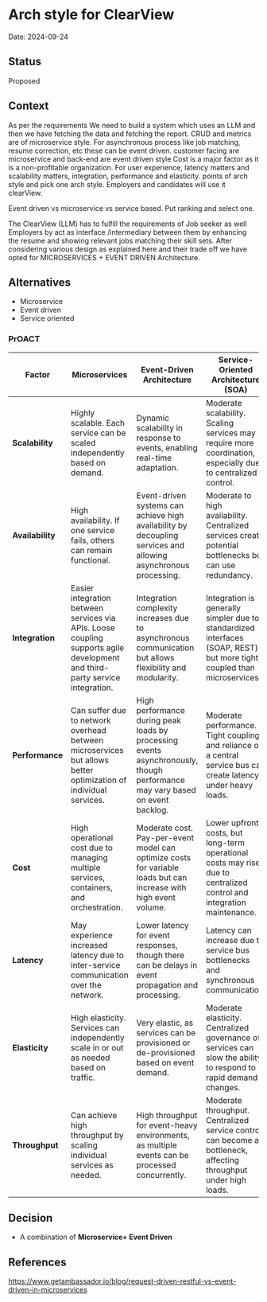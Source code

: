 # Arch style for ClearView
Date: 2024-09-24

## Status
Proposed

## Context

As per the requirements We need to build a system which uses an LLM and then we have fetching the data and fetching the report. CRUD and metrics are of microservice style. For asynchronous process like job matching, resume correction, etc these can be event driven. customer facing are microservice and back-end are event driven style
Cost is a major factor as it is a non-profitable organization.
For user experience, latency matters and scalability matters, integration, performance and elasticity.
points of arch style and pick one arch style.
Employers and candidates will use it clearView.

Event driven vs microservice vs service based. Put ranking and select one.



The ClearView (LLM) has to fulfill the requirements of Job seeker as well Employers by act as interface /intermediary between them by enhancing the resume and showing relevant jobs matching their skill sets. After considering various design as explained here and their trade off we have opted for MICROSERVICES + EVENT DRIVEN Architecture.

## Alternatives

* Microservice
* Event driven
* Service oriented

### PrOACT

| Factor         | **Microservices**                                         | **Event-Driven Architecture**                                   | **Service-Oriented Architecture (SOA)**                          |
| -------------- | --------------------------------------------------------- | ----------------------------------------------------------------| ---------------------------------------------------------------- |
| **Scalability**| Highly scalable. Each service can be scaled independently based on demand. | Dynamic scalability in response to events, enabling real-time adaptation. | Moderate scalability. Scaling services may require more coordination, especially due to centralized control. |
| **Availability**| High availability. If one service fails, others can remain functional. | Event-driven systems can achieve high availability by decoupling services and allowing asynchronous processing. | Moderate to high availability. Centralized services create potential bottlenecks but can use redundancy. |
| **Integration**| Easier integration between services via APIs. Loose coupling supports agile development and third-party service integration. | Integration complexity increases due to asynchronous communication but allows flexibility and modularity. | Integration is generally simpler due to standardized interfaces (SOAP, REST) but more tightly coupled than microservices. |
| **Performance**| Can suffer due to network overhead between microservices but allows better optimization of individual services. | High performance during peak loads by processing events asynchronously, though performance may vary based on event backlog. | Moderate performance. Tight coupling and reliance on a central service bus can create latency under heavy loads. |
| **Cost**       | High operational cost due to managing multiple services, containers, and orchestration. | Moderate cost. Pay-per-event model can optimize costs for variable loads but can increase with high event volume. | Lower upfront costs, but long-term operational costs may rise due to centralized control and integration maintenance. |
| **Latency**    | May experience increased latency due to inter-service communication over the network. | Lower latency for event responses, though there can be delays in event propagation and processing. | Latency can increase due to service bus bottlenecks and synchronous communication. |
| **Elasticity** | High elasticity. Services can independently scale in or out as needed based on traffic. | Very elastic, as services can be provisioned or de-provisioned based on event demand. | Moderate elasticity. Centralized governance of services can slow the ability to respond to rapid demand changes. |
| **Throughput** | Can achieve high throughput by scaling individual services as needed. | High throughput for event-heavy environments, as multiple events can be processed concurrently. | Moderate throughput. Centralized service control can become a bottleneck, affecting throughput under high loads. |

## Decision

* A combination of **Microservice+ Event Driven** 
   
## References

https://www.getambassador.io/blog/request-driven-restful-vs-event-driven-in-microservices


